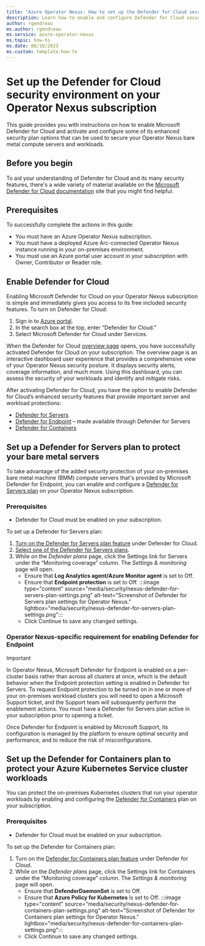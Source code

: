 ```yaml
---
title: "Azure Operator Nexus: How to set up the Defender for Cloud security environment"
description: Learn how to enable and configure Defender for Cloud security plan features on your Operator Nexus subscription. 
author: rgendreau
ms.author: rgendreau
ms.service: azure-operator-nexus
ms.topic: how-to
ms.date: 08/18/2023
ms.custom: template-how-to
---
```


# Set up the Defender for Cloud security environment on your Operator Nexus subscription

This guide provides you with instructions on how to enable Microsoft Defender for Cloud and activate and configure some of its enhanced security plan options that can be used to secure your Operator Nexus bare metal compute servers and workloads.

## Before you begin

To aid your understanding of Defender for Cloud and its many security features, there's a wide variety of material available on the [Microsoft Defender for Cloud documentation](../defender-for-cloud/) site that you might find helpful.

## Prerequisites

To successfully complete the actions in this guide:
- You must have an Azure Operator Nexus subscription.
- You must have a deployed Azure Arc-connected Operator Nexus instance running in your on-premises environment.
- You must use an Azure portal user account in your subscription with Owner, Contributor or Reader role.     

## Enable Defender for Cloud

Enabling Microsoft Defender for Cloud on your Operator Nexus subscription is simple and immediately gives you access to its free included security features. To turn on Defender for Cloud:

1. Sign in to [Azure portal](https://portal.azure.com).
2. In the search box at the top, enter “Defender for Cloud.”
3. Select Microsoft Defender for Cloud under Services.

When the Defender for Cloud [overview page](../defender-for-cloud/overview-page.md) opens, you have successfully activated Defender for Cloud on your subscription. The overview page is an interactive dashboard user experience that provides a comprehensive view of your Operator Nexus security posture. It displays security alerts, coverage information, and much more. Using this dashboard, you can assess the security of your workloads and identify and mitigate risks.

After activating Defender for Cloud, you have the option to enable Defender for Cloud’s enhanced security features that provide important server and workload protections:
- [Defender for Servers](../defender-for-cloud/tutorial-enable-servers-plan.md)
- [Defender for Endpoint](/microsoft-365/security/defender-endpoint/microsoft-defender-endpoint) – made available through Defender for Servers
- [Defender for Containers](../defender-for-cloud/defender-for-containers-introduction.md)
 
## Set up a Defender for Servers plan to protect your bare metal servers

To take advantage of the added security protection of your on-premises bare metal machine (BMM) compute servers that's provided by Microsoft Defender for Endpoint, you can enable and configure a [Defender for Servers plan](../defender-for-cloud/plan-defender-for-servers-select-plan.md) on your Operator Nexus subscription.

### Prerequisites

- Defender for Cloud must be enabled on your subscription.

To set up a Defender for Servers plan:
1. [Turn on the Defender for Servers plan feature](../defender-for-cloud/tutorial-enable-servers-plan.md#enable-the-defender-for-servers-plan) under Defender for Cloud.
2. [Select one of the Defender for Servers plans](../defender-for-cloud/tutorial-enable-servers-plan.md#select-a-defender-for-servers-plan).
3. While on the *Defender plans* page, click the Settings link for Servers under the “Monitoring coverage” column. The *Settings & monitoring* page will open.
    * Ensure that **Log Analytics agent/Azure Monitor agent** is set to Off.
    * Ensure that **Endpoint protection** is set to Off.
      :::image type="content" source="media/security/nexus-defender-for-servers-plan-settings.png" alt-text="Screenshot of Defender for Servers plan settings for Operator Nexus." lightbox="media/security/nexus-defender-for-servers-plan-settings.png":::
    * Click Continue to save any changed settings.

### Operator Nexus-specific requirement for enabling Defender for Endpoint
 
> [!IMPORTANT]
> In Operator Nexus, Microsoft Defender for Endpoint is enabled on a per-cluster basis rather than across all clusters at once, which is the default behavior when the Endpoint protection setting is enabled in Defender for Servers. To request Endpoint protection to be turned on in one or more of your on-premises workload clusters you will need to open a Microsoft Support ticket, and the Support team will subsequently perform the enablement actions. You must have a Defender for Servers plan active in your subscription prior to opening a ticket.

Once Defender for Endpoint is enabled by Microsoft Support, its configuration is managed by the platform to ensure optimal security and performance, and to reduce the risk of misconfigurations.

## Set up the Defender for Containers plan to protect your Azure Kubernetes Service cluster workloads

You can protect the on-premises Kubernetes clusters that run your operator workloads by enabling and configuring the [Defender for Containers](../defender-for-cloud/defender-for-containers-introduction.md) plan on your subscription.

### Prerequisites

- Defender for Cloud must be enabled on your subscription.

To set up the Defender for Containers plan:

1. Turn on the [Defender for Containers plan feature](../defender-for-cloud/tutorial-enable-containers-azure.md#enable-the-defender-for-containers-plan) under Defender for Cloud.
2. While on the *Defender plans* page, click the Settings link for Containers under the “Monitoring coverage” column. The *Settings & monitoring* page will open.
    * Ensure that **DefenderDaemonSet** is set to Off.
    * Ensure that **Azure Policy for Kubernetes** is set to Off.
       :::image type="content" source="media/security/nexus-defender-for-containers-plan-settings.png" alt-text="Screenshot of Defender for Containers plan settings for Operator Nexus." lightbox="media/security/nexus-defender-for-containers-plan-settings.png":::
   * Click Continue to save any changed settings.
